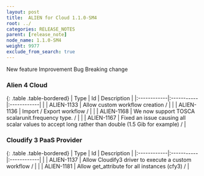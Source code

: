 ```yaml
---
layout: post
title:  ALIEN for Cloud 1.1.0-SM4
root: ../
categories: RELEASE_NOTES
parent: [release_note]
node_name: 1.1.0-SM4
weight: 9977
exclude_from_search: true
---
```





<i class="fa fa-plus text-success"></i> New feature <i class="fa fa-level-up text-primary"></i> Improvement  <i class="fa fa-bug text-danger"></i> Bug <i class="fa fa-exclamation-triangle text-warning"></i> Breaking change


### Alien 4 Cloud



  {: .table .table-bordered}
  | Type        | Id         | Description |
  |:------------|:-----------|:------------|
    |  <i class="fa fa-plus text-success"></i> | ALIEN-1133 | Allow custom workflow creation /  |
    |  <i class="fa fa-plus text-success"></i> | ALIEN-1136 | Import / Export workflow /  |
    |  <i class="fa fa-plus text-success"></i> | ALIEN-1168 | We now support TOSCA scalarunit.frequency type. /  |
        |  <i class="fa fa-bug text-danger"></i> | ALIEN-1167 | Fixed an issue causing all scalar values to accept long rather than double (1.5 Gib for example) /  |
  


### Cloudify 3 PaaS Provider



  {: .table .table-bordered}
  | Type        | Id         | Description |
  |:------------|:-----------|:------------|
    |  <i class="fa fa-plus text-success"></i> | ALIEN-1137 | Allow Cloudify3 driver to execute a custom workflow /  |
    |  <i class="fa fa-plus text-success"></i> | ALIEN-1181 | Allow get_attribute for all instances (cfy3) /  |
      

